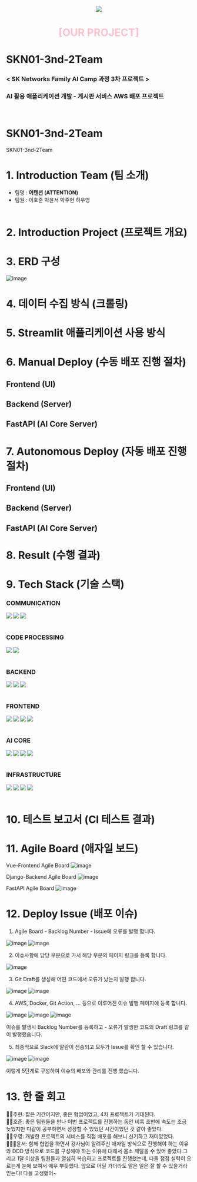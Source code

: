 <div align="center">
    <img src="https://capsule-render.vercel.app/api?type=waving&color=black&height=240&text=SKN01-3nd-2Team&animation=&fontColor=ffffff&fontSize=90" />
</div>
<div align="center">
    <h1><span style="color:pink;">[OUR PROJECT]</span></h1>     
</div>



# SKN01-3nd-2Team
### < SK Networks Family AI Camp 과정 3차 프로젝트 > <br>
### AI 활용 애플리케이션 개발 - 게시판 서비스 AWS 배포 프로젝트
<br>

# SKN01-3nd-2Team
SKN01-3nd-2Team

# 1. Introduction Team (팀 소개)
- 팀명 : <strong>어텐션 (ATTENTION)</strong>  
- 팀원 : 이호준 박윤서 박주현 허우영
<br><br>

# 2. Introduction Project (프로젝트 개요)

# 3. ERD 구성

![image](https://github.com/user-attachments/assets/e06b9769-f005-4b39-a986-115a28408dea)

# 4. 데이터 수집 방식 (크롤링)

# 5. Streamlit 애플리케이션 사용 방식

# 6. Manual Deploy (수동 배포 진행 절차)

## Frontend (UI)

## Backend (Server)

## FastAPI (AI Core Server)

# 7. Autonomous Deploy (자동 배포 진행 절차)

## Frontend (UI)

## Backend (Server)

## FastAPI (AI Core Server)

# 8. Result (수행 결과)

# 9. Tech Stack (기술 스택)

### COMMUNICATION
<div align="center">    
    <div>
        <img src="https://img.shields.io/badge/Discord-5865F2?style=flat&logo=Discord&logoColor=white" align="left"/>
        <img src="https://img.shields.io/badge/Slack-4A154B?style=flat&logo=Slack&logoColor=white" align="left"/>
        <img src="https://img.shields.io/badge/Notion-000000?style=flat&logo=Notion&logoColor=white" align="left"/>
    </div>
</div>
<br><br>

### CODE PROCESSING
<div align="center">    
    <div>
        <img src="https://img.shields.io/badge/Git-F05032?style=flat&logo=Git&logoColor=white" align="left"/>
        <img src="https://img.shields.io/badge/GitHub-181717?style=flat&logo=GitHub&logoColor=white" align="left"/>
    </div>
</div>
<br><br>

### BACKEND
<div align="center">    
    <div>
        <img src="https://img.shields.io/badge/Python-3776AB?style=flat&logo=Python&logoColor=white" align="left"/>
        <img src="https://img.shields.io/badge/Django-092E20?style=flat&logo=Django&logoColor=white" align="left"/>
        <img src="https://img.shields.io/badge/FastAPI-009688?style=flat&logo=FastAPI&logoColor=white" align="left"/>
    </div>
</div>
<br><br>

### FRONTEND
<div align="center">    
    <div>
        <img src="https://img.shields.io/badge/Vue.js-4FC08D?style=flat&logo=Vue.js&logoColor=white" align="left"/>
        <img src="https://img.shields.io/badge/Vuetify-1867C0?style=flat&logo=Vuetify&logoColor=white" align="left"/>
        <img src="https://img.shields.io/badge/Javascript-ffb13b?style=flat&logo=javascript&logoColor=white" align="left"/>
        <img src="https://img.shields.io/badge/Axios-5A29E4?style=flat&logo=Axios&logoColor=white" align="left"/>
    </div>
</div>
<br><br>

### AI CORE
<div align="center">    
    <div>
        <img src="https://img.shields.io/badge/Python-3776AB?style=flat&logo=Python&logoColor=white" align="left"/>
        <img src="https://img.shields.io/badge/Scikit-Learn-F7931E?style=flat&logo=scikit-learn&logoColor=white" align="left"/>
        <img src="https://img.shields.io/badge/TensorFlow-FF6F00?style=flat&logo=TensorFlow&logoColor=white" align="left"/>
        <img src="https://img.shields.io/badge/Keras-D00000?style=flat&logo=Keras&logoColor=white" align="left"/>
    </div>
</div>
<br><br>

### INFRASTRUCTURE
<div align="center">    
    <div>
        <img src="https://img.shields.io/badge/AWS-232F3E?style=flat&logo=amazonwebservices&logoColor=white" align="left"/>
        <img src="https://img.shields.io/badge/Docker-2496ED?style=flat&logo=Docker&logoColor=white" align="left"/>
        <img src="https://img.shields.io/badge/MySql-3776AB?style=flat&logo=mysql&logoColor=white" align="left"/>
        <img src="https://img.shields.io/badge/Redis-DC382D?style=flat&logo=Redis&logoColor=white" align="left"/>
    </div>
</div>
<br><br>

# 10. 테스트 보고서 (CI 테스트 결과)

# 11. Agile Board (애자일 보드)

Vue-Frontend Agile Board
![image](https://github.com/user-attachments/assets/cd868eb1-028e-4669-a2a4-7ec330c13f22)

Django-Backend Agile Board
![image](https://github.com/user-attachments/assets/53363352-02a4-463c-b12b-bb7056fd149c)

FastAPI Agile Board
![image](https://github.com/user-attachments/assets/1f97bc1e-344d-48ac-bd0d-2f21d7164e42)

# 12. Deploy Issue (배포 이슈)

1. Agile Board - Backlog Number - Issue에 오류를 발행 합니다.

![image](https://github.com/user-attachments/assets/f4a25535-f814-49e6-8fe3-69faae7d9dc8)
![image](https://github.com/user-attachments/assets/b23cc178-67df-4018-a257-d8a0375c7273)

2. 이슈사항에 담당 부분으로 가서 해당 부분의 페이지 링크를 등록 합니다.
   
![image](https://github.com/user-attachments/assets/22db75b0-8533-4113-a4c3-1b26e226a76e)

3. Git Draft를 생성해 어떤 코드에서 오류가 났는지 발행 합니다.

![image](https://github.com/user-attachments/assets/9c807694-d291-4684-86fe-cef284b5853b)
![image](https://github.com/user-attachments/assets/c0fbc536-c653-40be-9e2a-94573bd7891f)

4. AWS, Docker, Git Action, ... 등으로 이루어진 이슈 발행 페이지에 등록 합니다.

![image](https://github.com/user-attachments/assets/405521ec-19cc-4cff-8538-dfcaba1ee13d)
![image](https://github.com/user-attachments/assets/db382336-ecb9-4c5e-9938-f83f50113281)
![image](https://github.com/user-attachments/assets/718f8f4a-afb5-45c6-86d2-188165373c72)

이슈를 발생시 Backlog Number를 등록하고 - 오류가 발생한 코드의 Draft 링크를 같이 발행했습니다.

5. 최종적으로 Slack에 알람이 전송되고 모두가 Issue를 확인 할 수 있습니다.

![image](https://github.com/user-attachments/assets/3ef4b655-ef1f-4ea4-954c-435fbff83f10)
![image](https://github.com/user-attachments/assets/dc52d4d4-58e9-421d-aaa4-ebf5c786c2dd)

이렇게 5단계로 구성하여 이슈의 배포와 관리를 진행 했습니다.

# 13. 한 줄 회고
👶🏻주현: 짧은 기간이지만, 좋은 협업이었고, 4차 프로젝트가 기대된다. <br>
👧🏻호준: 좋은 팀원들을 만나 이번 프로젝트를 진행하는 동안 비록 초반에 속도는 조금 늦었지만 다같이 공부하면서 성장할 수 있었던 시간이었던 것 같아 좋았다. <br>
👦🏻우영: 개발한 프로젝트의 서비스를 직접 배포를 해보니 신기하고 재미있었다. <br>
👨🏻‍🏫윤서: 함께 협업을 하면서 강사님이 알려주신 애자일 방식으로 진행해야 하는 이유와 DDD 방식으로 코드를 구성해야 하는 이유에 대해서 몸소 깨달을 수 있어 좋았다.그리고 1달 이상을 팀원들과 열심히 복습하고 프로젝트를 진행했는데, 다들 점점 실력이 오르는게 눈에 보여서 매우 뿌듯했다. 앞으로 어딜 가더라도 맡은 일은 잘 할 수 있을거라 믿는다! 다들 고생했어~
